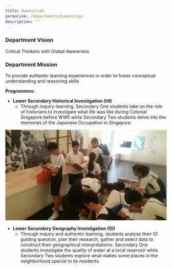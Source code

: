 ```yaml
---
title: Humanities
permalink: /departments/humanities
description: ""
---
```

### Department Vision
Critical Thinkers with Global Awareness

### Department Mission
To provide authentic learning experiences in order to foster conceptual understanding and reasoning skills

**Programmes:**
* **Lower Secondary Historical Investigation (HI)**
	* Through inquiry-learning, Secondary One students take on the role of historians to investigate what life was like during Colonial Singapore before WWII while Secondary Two students delve into the memories of the Japanese Occupation in Singapore.

![](/images/HUM1.jpg)

* **Lower Secondary Geography Investigation (GI)**
	* Through inquiry and authentic learning, students analyse their GI guiding question, plan their research, gather and select data to construct their geographical interpretations. Secondary One students investigate the quality of water at a local reservoir while Secondary Two students explore what makes some places in the neighborhood special to its residents.